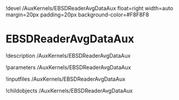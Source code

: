 <!-- MOOSE Object Documentation Stub: Remove this when content is added. -->!devel /AuxKernels/EBSDReaderAvgDataAux float=right width=auto margin=20px padding=20px background-color=#F8F8F8


# EBSDReaderAvgDataAux
!description /AuxKernels/EBSDReaderAvgDataAux

!parameters /AuxKernels/EBSDReaderAvgDataAux

!inputfiles /AuxKernels/EBSDReaderAvgDataAux

!childobjects /AuxKernels/EBSDReaderAvgDataAux
